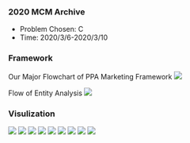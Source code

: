 ### 2020 MCM Archive
- Problem Chosen: C
- Time: 2020/3/6-2020/3/10

### Framework
Our Major Flowchart of PPA Marketing Framework
![](https://github.com/graveszhang/2020-MCM/blob/master/imgs/framework.png)

Flow of Entity Analysis
![](https://github.com/graveszhang/2020-MCM/blob/master/imgs/entity_frame.png)

### Visulization
![](https://github.com/graveszhang/2020-MCM/blob/master/imgs/Rating_review.png)
![](https://github.com/graveszhang/2020-MCM/blob/master/imgs/regression.png)
![](https://github.com/graveszhang/2020-MCM/blob/master/imgs/Rating%20Inconsistency.png)
![](https://github.com/graveszhang/2020-MCM/blob/master/imgs/hawkes.pnd)
![](https://github.com/graveszhang/2020-MCM/blob/master/imgs/comprehensive%20score.png)
![](https://github.com/graveszhang/2020-MCM/blob/master/imgs/combine_mean.png)
![](https://github.com/graveszhang/2020-MCM/blob/master/imgs/sensitivity.png)
![](https://github.com/graveszhang/2020-MCM/blob/master/imgs/wordcloud_high.png)
![](https://github.com/graveszhang/2020-MCM/blob/master/imgs/wordcloud_low.png)
